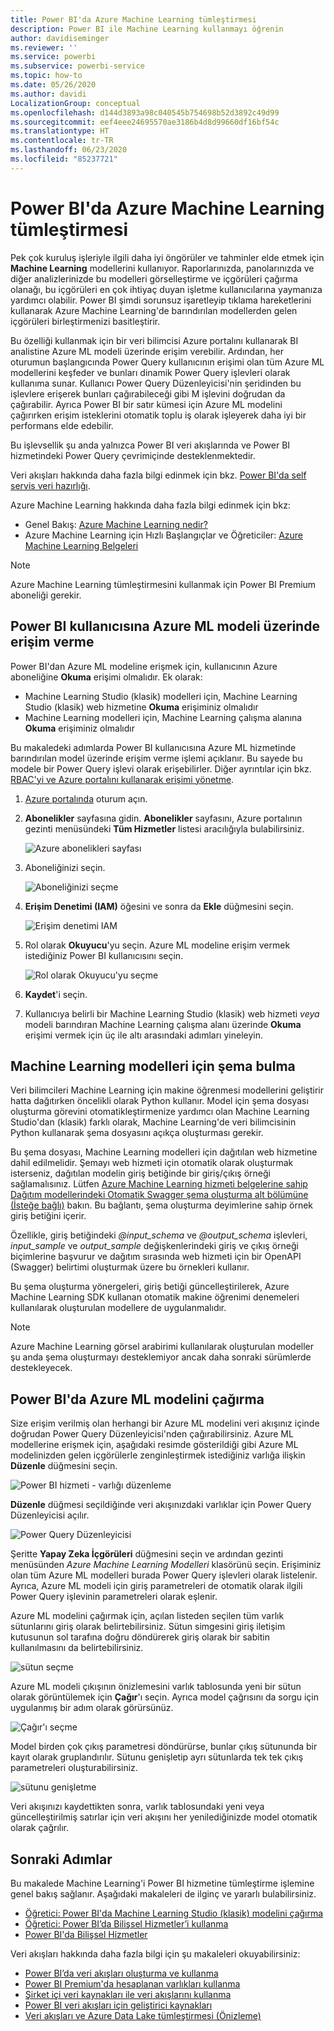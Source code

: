 ```yaml
---
title: Power BI'da Azure Machine Learning tümleştirmesi
description: Power BI ile Machine Learning kullanmayı öğrenin
author: davidiseminger
ms.reviewer: ''
ms.service: powerbi
ms.subservice: powerbi-service
ms.topic: how-to
ms.date: 05/26/2020
ms.author: davidi
LocalizationGroup: conceptual
ms.openlocfilehash: d144d3893a98c040545b754698b52d3892c49d99
ms.sourcegitcommit: eef4eee24695570ae3186b4d8d99660df16bf54c
ms.translationtype: HT
ms.contentlocale: tr-TR
ms.lasthandoff: 06/23/2020
ms.locfileid: "85237721"
---
```

# <a name="azure-machine-learning-integration-in-power-bi"></a>Power BI'da Azure Machine Learning tümleştirmesi

Pek çok kuruluş işleriyle ilgili daha iyi öngörüler ve tahminler elde etmek için **Machine Learning** modellerini kullanıyor. Raporlarınızda, panolarınızda ve diğer analizlerinizde bu modelleri görselleştirme ve içgörüleri çağırma olanağı, bu içgörüleri en çok ihtiyaç duyan işletme kullanıcılarına yaymanıza yardımcı olabilir.  Power BI şimdi sorunsuz işaretleyip tıklama hareketlerini kullanarak Azure Machine Learning'de barındırılan modellerden gelen içgörüleri birleştirmenizi basitleştirir.

Bu özelliği kullanmak için bir veri bilimcisi Azure portalını kullanarak BI analistine Azure ML modeli üzerinde erişim verebilir.  Ardından, her oturumun başlangıcında Power Query kullanıcının erişimi olan tüm Azure ML modellerini keşfeder ve bunları dinamik Power Query işlevleri olarak kullanıma sunar.  Kullanıcı Power Query Düzenleyicisi'nin şeridinden bu işlevlere erişerek bunları çağırabileceği gibi M işlevini doğrudan da çağırabilir. Ayrıca Power BI bir satır kümesi için Azure ML modelini çağırırken erişim isteklerini otomatik toplu iş olarak işleyerek daha iyi bir performans elde edebilir.

Bu işlevsellik şu anda yalnızca Power BI veri akışlarında ve Power BI hizmetindeki Power Query çevrimiçinde desteklenmektedir.

Veri akışları hakkında daha fazla bilgi edinmek için bkz. [Power BI'da self servis veri hazırlığı](service-dataflows-overview.md).

Azure Machine Learning hakkında daha fazla bilgi edinmek için bkz:

- Genel Bakış:  [Azure Machine Learning nedir?](https://docs.microsoft.com/azure/machine-learning/service/overview-what-is-azure-ml)
- Azure Machine Learning için Hızlı Başlangıçlar ve Öğreticiler:  [Azure Machine Learning Belgeleri](https://docs.microsoft.com/azure/machine-learning/)

> [!NOTE]
> Azure Machine Learning tümleştirmesini kullanmak için Power BI Premium aboneliği gerekir.

## <a name="granting-access-to-the-azure-ml-model-to-a-power-bi-user"></a>Power BI kullanıcısına Azure ML modeli üzerinde erişim verme

Power BI'dan Azure ML modeline erişmek için, kullanıcının Azure aboneliğine **Okuma** erişimi olmalıdır.  Ek olarak:

- Machine Learning Studio (klasik) modelleri için, Machine Learning Studio (klasik) web hizmetine **Okuma** erişiminiz olmalıdır
- Machine Learning modelleri için, Machine Learning çalışma alanına **Okuma** erişiminiz olmalıdır

Bu makaledeki adımlarda Power BI kullanıcısına Azure ML hizmetinde barındırılan model üzerinde erişim verme işlemi açıklanır. Bu sayede bu modele bir Power Query işlevi olarak erişebilirler.  Diğer ayrıntılar için bkz. [RBAC'yi ve Azure portalını kullanarak erişimi yönetme](https://docs.microsoft.com/azure/role-based-access-control/role-assignments-portal).

1. [Azure portalında](https://portal.azure.com) oturum açın.

2. **Abonelikler** sayfasına gidin. **Abonelikler** sayfasını, Azure portalının gezinti menüsündeki **Tüm Hizmetler** listesi aracılığıyla bulabilirsiniz.

    ![Azure abonelikleri sayfası](media/service-machine-learning-integration/machine-learning-integration_01.png)

3. Aboneliğinizi seçin.

    ![Aboneliğinizi seçme](media/service-machine-learning-integration/machine-learning-integration_02.png)

4. **Erişim Denetimi (IAM)** öğesini ve sonra da **Ekle** düğmesini seçin.

    ![Erişim denetimi IAM](media/service-machine-learning-integration/machine-learning-integration_03.png)

5. Rol olarak **Okuyucu**'yu seçin. Azure ML modeline erişim vermek istediğiniz Power BI kullanıcısını seçin.

    ![Rol olarak Okuyucu'yu seçme](media/service-machine-learning-integration/machine-learning-integration_04.png)

6. **Kaydet**'i seçin.

7. Kullanıcıya belirli bir Machine Learning Studio (klasik) web hizmeti *veya* modeli barındıran Machine Learning çalışma alanı üzerinde **Okuma** erişimi vermek için üç ile altı arasındaki adımları yineleyin.


## <a name="schema-discovery-for-machine-learning-models"></a>Machine Learning modelleri için şema bulma

Veri bilimcileri Machine Learning için makine öğrenmesi modellerini geliştirir hatta dağıtırken öncelikli olarak Python kullanır.  Model için şema dosyası oluşturma görevini otomatikleştirmenize yardımcı olan Machine Learning Studio'dan (klasik) farklı olarak, Machine Learning'de veri bilimcisinin Python kullanarak şema dosyasını açıkça oluşturması gerekir.

Bu şema dosyası, Machine Learning modelleri için dağıtılan web hizmetine dahil edilmelidir. Şemayı web hizmeti için otomatik olarak oluşturmak isterseniz, dağıtılan modelin giriş betiğinde bir giriş/çıkış örneği sağlamalısınız. Lütfen [Azure Machine Learning hizmeti belgelerine sahip Dağıtım modellerindeki Otomatik Swagger şema oluşturma alt bölümüne (İsteğe bağlı)](https://docs.microsoft.com/azure/machine-learning/how-to-deploy-and-where#optional-define-model-web-service-schema) bakın. Bu bağlantı, şema oluşturma deyimlerine sahip örnek giriş betiğini içerir. 

Özellikle, giriş betiğindeki *\@input_schema* ve *\@output_schema* işlevleri, *input_sample* ve *output_sample* değişkenlerindeki giriş ve çıkış örneği biçimlerine başvurur ve dağıtım sırasında web hizmeti için bir OpenAPI (Swagger) belirtimi oluşturmak üzere bu örnekleri kullanır.

Bu şema oluşturma yönergeleri, giriş betiği güncelleştirilerek, Azure Machine Learning SDK kullanan otomatik makine öğrenimi denemeleri kullanılarak oluşturulan modellere de uygulanmalıdır.

> [!NOTE]
> Azure Machine Learning görsel arabirimi kullanılarak oluşturulan modeller şu anda şema oluşturmayı desteklemiyor ancak daha sonraki sürümlerde destekleyecek. 

## <a name="invoking-the-azure-ml-model-in-power-bi"></a>Power BI'da Azure ML modelini çağırma

Size erişim verilmiş olan herhangi bir Azure ML modelini veri akışınız içinde doğrudan Power Query Düzenleyicisi'nden çağırabilirsiniz. Azure ML modellerine erişmek için, aşağıdaki resimde gösterildiği gibi Azure ML modelinizden gelen içgörülerle zenginleştirmek istediğiniz varlığa ilişkin **Düzenle** düğmesini seçin.

![Power BI hizmeti - varlığı düzenleme](media/service-machine-learning-integration/machine-learning-integration_05.png)

**Düzenle** düğmesi seçildiğinde veri akışınızdaki varlıklar için Power Query Düzenleyicisi açılır.

![Power Query Düzenleyicisi](media/service-machine-learning-integration/machine-learning-integration_06.png)

Şeritte **Yapay Zeka İçgörüleri** düğmesini seçin ve ardından gezinti menüsünden _Azure Machine Learning Modelleri_ klasörünü seçin. Erişiminiz olan tüm Azure ML modelleri burada Power Query işlevleri olarak listelenir. Ayrıca, Azure ML modeli için giriş parametreleri de otomatik olarak ilgili Power Query işlevinin parametreleri olarak eşlenir.

Azure ML modelini çağırmak için, açılan listeden seçilen tüm varlık sütunlarını giriş olarak belirtebilirsiniz. Sütun simgesini giriş iletişim kutusunun sol tarafına doğru döndürerek giriş olarak bir sabitin kullanılmasını da belirtebilirsiniz.

![sütun seçme](media/service-machine-learning-integration/machine-learning-integration_07.png)

Azure ML modeli çıkışının önizlemesini varlık tablosunda yeni bir sütun olarak görüntülemek için **Çağır**'ı seçin. Ayrıca model çağrısını da sorgu için uygulanmış bir adım olarak görürsünüz.

![Çağır'ı seçme](media/service-machine-learning-integration/machine-learning-integration_08.png)

Model birden çok çıkış parametresi döndürürse, bunlar çıkış sütununda bir kayıt olarak gruplandırılır. Sütunu genişletip ayrı sütunlarda tek tek çıkış parametreleri oluşturabilirsiniz.

![sütunu genişletme](media/service-machine-learning-integration/machine-learning-integration_09.png)

Veri akışınızı kaydettikten sonra, varlık tablosundaki yeni veya güncelleştirilmiş satırlar için veri akışını her yenilediğinizde model otomatik olarak çağrılır.

## <a name="next-steps"></a>Sonraki Adımlar

Bu makalede Machine Learning'i Power BI hizmetine tümleştirme işlemine genel bakış sağlanır. Aşağıdaki makaleleri de ilginç ve yararlı bulabilirsiniz. 

* [Öğretici: Power BI'da Machine Learning Studio (klasik) modelini çağırma](../connect-data/service-tutorial-invoke-machine-learning-model.md)
* [Öğretici: Power BI’da Bilişsel Hizmetler’i kullanma](../connect-data/service-tutorial-use-cognitive-services.md)
* [Power BI'da Bilişsel Hizmetler](service-cognitive-services.md)

Veri akışları hakkında daha fazla bilgi için şu makaleleri okuyabilirsiniz:
* [Power BI’da veri akışları oluşturma ve kullanma](service-dataflows-create-use.md)
* [Power BI Premium'da hesaplanan varlıkları kullanma](service-dataflows-computed-entities-premium.md)
* [Şirket içi veri kaynakları ile veri akışlarını kullanma](service-dataflows-on-premises-gateways.md)
* [Power BI veri akışları için geliştirici kaynakları](service-dataflows-developer-resources.md)
* [Veri akışları ve Azure Data Lake tümleştirmesi (Önizleme)](service-dataflows-azure-data-lake-integration.md)
